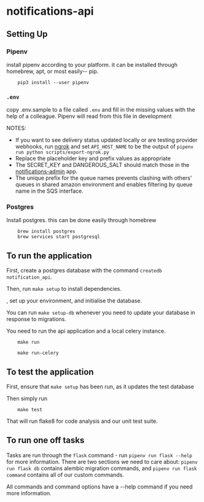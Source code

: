 # notifications-api

## Setting Up

### Pipenv

install pipenv according to your platform. it can be installed through
homebrew, apt, or most easily-- pip.

```shell
    pip3 install --user pipenv
```

### `.env`

copy .env.sample to a file called `.env` and fill in the missing values with the
help of a colleague. Pipenv will read from this file in development

NOTES:

* If you want to see delivery status updated locally or are testing provider webhooks, run [ngrok](https://ngrok.com) and set `API_HOST_NAME` to be the output of `pipenv run python scripts/export-ngrok.py`
* Replace the placeholder key and prefix values as appropriate
* The SECRET_KEY and DANGEROUS_SALT should match those in the [notifications-admin](https://github.com/alphagov/notifications-admin) app.
* The unique prefix for the queue names prevents clashing with others' queues in shared amazon environment and enables filtering by queue name in the SQS interface.

### Postgres

Install postgres. this can be done easily through homebrew

```shell
    brew install postgres
    brew services start postgresql
```

## To run the application

First, create a postgres database with the command `createdb notification_api`.

Then, run `make setup` to install dependencies.

, set up your environment, and
initialise the database.

You can run `make setup-db` whenever you need to update your database in response
to migrations.

You need to run the api application and a local celery instance.

```shell
    make run
```

```shell
    make run-celery
```

## To test the application

First, ensure that `make setup` has been run, as it updates the test database

Then simply run

```shell
    make test
```

That will run flake8 for code analysis and our unit test suite.

## To run one off tasks

Tasks are run through the `flask` command - run `pipenv run flask --help` for more information. There are two sections we need to
care about: `pipenv run flask db` contains alembic migration commands, and `pipenv run flask command` contains all of our custom commands.

All commands and command options have a --help command if you need more information.
